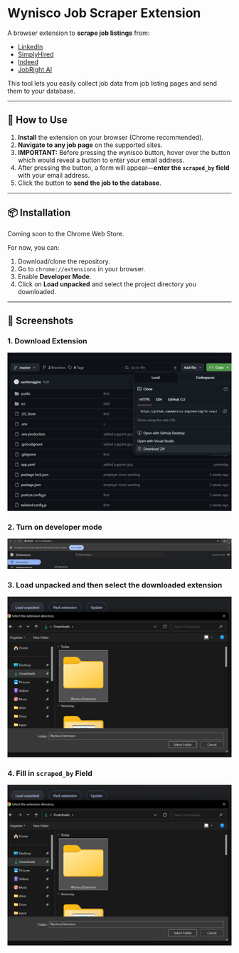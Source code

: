 # Wynisco Job Scraper Extension

A browser extension to **scrape job listings** from:
- [LinkedIn](https://linkedin.com)
- [SimplyHired](https://www.simplyhired.com)
- [Indeed](https://www.indeed.com/)
- [JobRight AI](https://jobright.ai)

This tool lets you easily collect job data from job listing pages and send them to your database.

---

## 🚀 How to Use

1. **Install** the extension on your browser (Chrome recommended).
2. **Navigate to any job page** on the supported sites.
3. **IMPORTANT:** Before pressing the wynisco button, hover over the button which would reveal a button to enter your email address.
4. After pressing the button, a form will appear—**enter the `scraped_by` field** with your email address. 
5. Click the button to **send the job to the database**.
---
## 📦 Installation

Coming soon to the Chrome Web Store.

For now, you can:
1. Download/clone the repository.
2. Go to `chrome://extensions` in your browser.
3. Enable **Developer Mode**.
4. Click on **Load unpacked** and select the project directory you downloaded.

---

## 📸 Screenshots

### 1. Download Extension
![download page](https://github.com/Wynisco-Engineering/WyniscoExtension/blob/52af058f50a545031ae4f46ee6f0976795e1bf5d/readmeimages/download.png)

### 2. Turn on developer mode
![devmode](https://github.com/Wynisco-Engineering/WyniscoExtension/blob/52af058f50a545031ae4f46ee6f0976795e1bf5d/readmeimages/chromedev.png)

### 3. Load unpacked and then select the downloaded extension 
![import](https://github.com/Wynisco-Engineering/WyniscoExtension/blob/52af058f50a545031ae4f46ee6f0976795e1bf5d/readmeimages/upload.png)

### 4. Fill in `scraped_by` Field
![Extension Button](https://github.com/Wynisco-Engineering/WyniscoExtension/blob/526e43940eb43cab1071c9c6165b6d617debdc17/readmeimages/upload.png)

